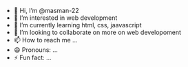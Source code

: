 - 👋 Hi, I’m @masman-22
- 👀 I’m interested in web development
- 🌱 I’m currently learning html, css, jaavascript
- 💞️ I’m looking to collaborate on more on web developoment
- 📫 How to reach me ...
- 😄 Pronouns: ...
- ⚡ Fun fact: ...

<!---
masman-22/masman-22 is a ✨ special ✨ repository because its `README.md` (this file) appears on your GitHub profile.
You can click the Preview link to take a look at your changes.
--->
